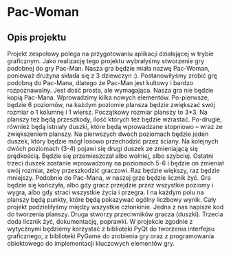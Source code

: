 # Pac-Woman
## Opis projektu
Projekt zespołowy polega na przygotowaniu aplikacji działającej w trybie graficznym. Jako realizację tego projektu wybrałyśmy stworzenie gry podobnej do gry Pac-Man. Nasza gra będzie miała nazwę Pac-Woman, ponieważ drużyna składa się z 3 dziewczyn :). 
Postanowiłyśmy zrobić grę podobną do Pac-Mana, dlatego że Pac-Man jest kultowy i bardzo rozpoznawalny. Jest dość prosta, ale wymagająca. Nasza gra nie będzie kopią Pac-Mana. Wprowadzimy kilka nowych elementów. Po-pierwsze, będzie 6 poziomów, na każdym poziomie plansza będzie zwiększać swój rozmiar o 1 kolumnę i 1 wiersz. Początkowy rozmiar planszy to 3*3. Na planszy też będą przeszkody, ilość których też będzie wzrastać. Po-drugie, również będą istniały duszki, które będą wprowadzane stopniowo – wraz ze zwiększeniem planszy. Na pierwszych dwóch poziomach będzie jeden duszek, który będzie mógł losowo przechodzić przez ściany. Na kolejnych dwóch poziomach (3-4) pojawi się drugi duszek ze zmieniającą się prędkością. Będzie się przemieszczał albo wolniej, albo szybciej. Ostatni trzeci duszek zostanie wprowadzony na poziomach 5-6 i będzie on zmieniał swój rozmiar, żeby przeszkodzić graczowi. Raz będzie większy, raz będzie mniejszy. Podobnie do Pac-Mana, w naszej grze będzie licznik żyć. Gra będzie się kończyła, albo gdy gracz przejdzie przez wszystkie poziomy i wygra, albo gdy straci wszystkie życia i przegra.  I na każdym polu na planszy będą punkty, które będą pokazywać ogólny liczbowy wynik.
Cały projekt podzieliłyśmy między wszystkie członkinie. Jedna z nas napisze kod do tworzenia planszy. Druga stworzy przeciwników gracza (duszki). Trzecia doda licznik żyć, dokumentację, poprawki.
W projekcie zgodnie z wytycznymi będziemy korzystać z biblioteki PyQt do tworzenia interfejsu graficznego, z biblioteki PyGame do zrobienia gry oraz z programowania obiektowego do implementacji kluczowych elementów gry. 


